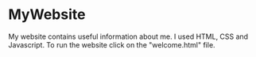 # MyWebsite
My website contains useful information about me. I used HTML, CSS and Javascript. To run the website click on the "welcome.html" file.
